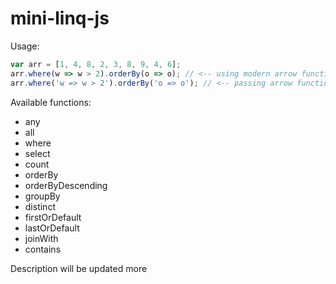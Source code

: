 # mini-linq-js

Usage:
```javascript
var arr = [1, 4, 8, 2, 3, 8, 9, 4, 6];
arr.where(w => w > 2).orderBy(o => o); // <-- using modern arrow functions
arr.where('w => w > 2').orderBy('o => o'); // <-- passing arrow functions as strings, to support obsolete browsers.
```

Available functions:
* any
* all
* where
* select
* count
* orderBy
* orderByDescending
* groupBy
* distinct
* firstOrDefault
* lastOrDefault
* joinWith
* contains

Description will be updated more
